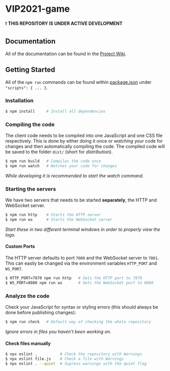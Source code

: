 # VIP2021-game

:exclamation: **THIS REPOSITORY IS UNDER ACTIVE DEVELOPMENT**

## Documentation

All of the documentation can be found in the [Project Wiki](https://github.com/VilmaNilsson/VIP2021-game/wiki).

## Getting Started

All of the `npm run` commands can be found within [package.json](package.json) under `"scripts": { ... }`.

### Installation

``` bash
$ npm install     # Install all dependencies
```

### Compiling the code

The client code needs to be compiled into one JavaScript and one CSS file respectively. This is done by either doing it once or *watching* your code for changes and then automatically compiling the code. The compiled code will be saved to the folder `dist/` (short for *distribution*).

``` bash
$ npm run build   # Compiles the code once
$ npm run watch   # Watches your code for changes
```

*While developing it is recommended to start the watch command.*

### Starting the servers

We have two servers that needs to be started **separately**, the HTTP and WebSocket server.

``` bash
$ npm run http    # Starts the HTTP server
$ npm run ws      # Starts the WebSocket server
```

*Start these in two different terminal windows in order to properly view the logs.*

#### Custom Ports

The HTTP server defaults to port `7000` and the WebSocket server to `7001`. This can easily be changed via the environment variables `HTTP_PORT` and `WS_PORT`.

``` bash
$ HTTP_PORT=7070 npm run http   # Sets the HTTP port to 7070
$ WS_PORT=8080 npm run ws       # Sets the WebSocket port to 8080
```

### Analyze the code

Check your JavaScript for syntax or styling errors (this should always be done
before publishing changes):

``` bash
$ npm run check   # Default way of checking the whole repository
```

*Ignore errors in files you haven't been working on.*

#### Check files manually

``` bash
$ npx eslint .          # Check the repository with Warnings
$ npx eslint file.js    # Check a file with Warnings
$ npx eslint . --quiet  # Supress warnings with the quiet flag
```
